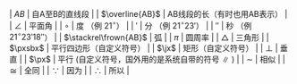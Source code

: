 | $AB$ | 自A至B的直线段 |
| $\overline{AB}$ | AB线段的长（有时也用AB表示） |
| $\angle$ | 平面角 |
| $\circ$ | 度 （例 $21^\circ$） |
| $'$ | 分 （例 $21^\circ23'$） |
| $''$ | 秒 （例 $21^\circ23'18''$） |
| $\stackrel\frown{AB}$ <!-- 或用 $\overset\frown{AB}$ --> <!-- 之前用的 $\overparen {AB}$ -->| 弧 |
| $\pi$ | 圆周率 |
| $\triangle$ | 三角形 |
| $\pxsbx$ | 平行四边形（自定义符号） |
| $\jx$ | 矩形（自定义符号） |
| $\perp$ <!-- (or $\bot$ ?) -->| 垂直 | 
| $\px$ | 平行 (自定义符号，国外用的是系统自带的符号 $\parallel$ ) |
| $\sim$ | 相似 |
| $\cong$ | 全同 |
| $\because$ | 因为 |
| $\therefore$ | 所以 |
